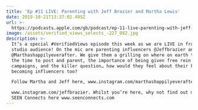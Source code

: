 ```yaml
---
title: 'Ep #11 LIVE: Parenting with Jeff Brazier and Martha Lewis'
date: 2019-10-21T13:37:02.495Z
url: >-
  https://podcasts.apple.com/gb/podcast/ep-11-live-parenting-with-jeff-brazier-and-martha-lewis/id1449998981?i=1000454375750
image: /assets/verified_views_selects_-227_082.jpg
description: >-
  It’s a special #VerifiedViews episode this week as we are LIVE in front of a
  studio audience! On the mic are parenting influencers @Jeffbrazier and
  @Marthashappilyeverafter. We give them a grilling on where on earth they find
  the time to post and parent, the importance of being given free rein on
  campaigns, and the killer question… how would they feel about their kids
  becoming influencers too? 

  Follow Martha and Jeff here, www.instagram.com/marthashappilyeverafter

  www.instagram.com/jeffbrazier. Whilst you’re here, why not find out more about
  SEEN Connects here www.seenconnects.com
---
```


